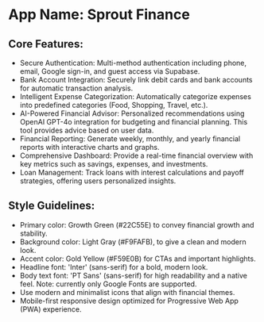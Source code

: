 # **App Name**: Sprout Finance

## Core Features:

- Secure Authentication: Multi-method authentication including phone, email, Google sign-in, and guest access via Supabase.
- Bank Account Integration: Securely link debit cards and bank accounts for automatic transaction analysis.
- Intelligent Expense Categorization: Automatically categorize expenses into predefined categories (Food, Shopping, Travel, etc.).
- AI-Powered Financial Advisor: Personalized recommendations using OpenAI GPT-4o integration for budgeting and financial planning. This tool provides advice based on user data.
- Financial Reporting: Generate weekly, monthly, and yearly financial reports with interactive charts and graphs.
- Comprehensive Dashboard: Provide a real-time financial overview with key metrics such as savings, expenses, and investments.
- Loan Management: Track loans with interest calculations and payoff strategies, offering users personalized insights.

## Style Guidelines:

- Primary color: Growth Green (#22C55E) to convey financial growth and stability.
- Background color: Light Gray (#F9FAFB), to give a clean and modern look.
- Accent color: Gold Yellow (#F59E0B) for CTAs and important highlights.
- Headline font: 'Inter' (sans-serif) for a bold, modern look.
- Body text font: 'PT Sans' (sans-serif) for high readability and a native feel. Note: currently only Google Fonts are supported.
- Use modern and minimalist icons that align with financial themes.
- Mobile-first responsive design optimized for Progressive Web App (PWA) experience.